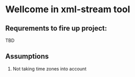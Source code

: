 # Wellcome in xml-stream tool

## Requrements to fire up project:

TBD

## Assumptions

1. Not taking time zones into account
